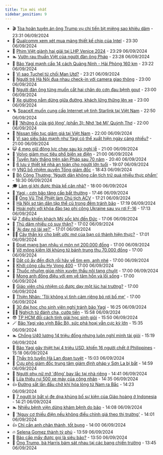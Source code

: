 ```yaml
---
title: Tim mới nhất
sidebar_position: 9
---
```


<!-- vnexpress-tin-moi-nhat:START -->
- 🎬 [Tòa hoãn tuyên án ông Trump vụ chi tiền bịt miệng sao khiêu dâm](https://vnexpress.net/toa-hoan-tuyen-an-ong-trump-vu-chi-tien-bit-mieng-sao-khieu-dam-4790024.html) - 23:31 06/09/2024
- 🐎 [Qualcomm xem xét mua mảng thiết kế chip của Intel](https://vnexpress.net/qualcomm-xem-xet-mua-mang-thiet-ke-chip-cua-intel-4790000.html) - 23:30 06/09/2024
- 🦍 [Phim Việt giành hai giải tại LHP Venice 2024](https://vnexpress.net/phim-viet-gianh-hai-giai-tai-lhp-venice-2024-4790026.html) - 23:29 06/09/2024
- 🏊 [Vườn rau thuần Việt của người đàn ông Pháp](https://vnexpress.net/vuon-rau-thuan-viet-cua-nguoi-dan-ong-phap-4789209.html) - 23:28 06/09/2024
- 🎊 [Bão Yagi mạnh cấp 14 cách Quảng Ninh - Hải Phòng 160 km](https://vnexpress.net/bao-yagi-manh-cap-14-cach-quang-ninh-hai-phong-160-km-4790022.html) - 23:22 06/09/2024
- 🎃 [Vì sao Tuchel từ chối Man Utd?](https://vnexpress.net/vi-sao-tuchel-tu-choi-man-utd-4789990.html) - 23:21 06/09/2024
- 🧰 [Người trẻ Hà Nội đua nhau check-in với camera giao thông](https://vnexpress.net/nguoi-tre-ha-noi-dua-nhau-check-in-voi-camera-giao-thong-4789527.html) - 23:00 06/09/2024
- 🔭 [Người đàn ông từng muốn cắt hai chân do cơn đau bệnh gout](https://vnexpress.net/nguoi-dan-ong-tung-muon-cat-hai-chan-do-con-dau-benh-gout-4784099.html) - 23:00 06/09/2024
- 🫶 [Xe giường nằm dừng giữa đường, khách lững thững lên xe](https://vnexpress.net/xe-giuong-nam-dung-giua-duong-khach-lung-thung-len-xe-4789823.html) - 23:00 06/09/2024
- 🪜 [SpaceX muốn cung cấp Internet vệ tinh Starlink tại Việt Nam](https://vnexpress.net/spacex-muon-cung-cap-internet-ve-tinh-starlink-tai-viet-nam-4790003.html) - 22:50 06/09/2024
- 👨‍🏫 [&#39;Những ô cửa gió lộng&#39; &lpar;phần 3&rpar;: Nhớ &#39;bé Mí&#39; Quỳnh Thơ](https://vnexpress.net/nhung-o-cua-gio-long-phan-3-nho-be-mi-quynh-tho-4789963.html) - 22:00 06/09/2024
- 🎊 [Nissan tiếp tục giảm giá tại Việt Nam](https://vnexpress.net/nissan-tiep-tuc-giam-gia-tai-viet-nam-4789381.html) - 22:00 06/09/2024
- 🎊 [Vì sao siêu bão mạnh như Yagi có thể xuất hiện ngày càng nhiều?](https://vnexpress.net/vi-sao-sieu-bao-manh-nhu-yagi-co-the-xuat-hien-ngay-cang-nhieu-4790018.html) - 21:00 06/09/2024
- 😺 [4 mẹo giữ động lực chạy sau kỳ nghỉ lễ](https://vnexpress.net/4-meo-giu-dong-luc-chay-sau-ky-nghi-le-4790011.html) - 21:00 06/09/2024
- 🐘 [Volvo giảm mục tiêu phổ biến xe điện](https://vnexpress.net/volvo-giam-muc-tieu-pho-bien-xe-dien-4789724.html) - 21:00 06/09/2024
- 🌁 [Tuyển Italy thắng trên sân Pháp sau 70 năm](https://vnexpress.net/tuyen-italy-thang-tren-san-phap-sau-70-nam-4790019.html) - 20:40 06/09/2024
- 🐲 [6 lưu ý thiết kế nhà an toàn cho người lớn tuổi](https://vnexpress.net/6-luu-y-thiet-ke-nha-an-toan-cho-nguoi-lon-tuoi-4789936.html) - 19:07 06/09/2024
- 🤓 [VNG bổ nhiệm quyền Tổng giám đốc](https://vnexpress.net/vng-bo-nhiem-quyen-tong-giam-doc-4790016.html) - 18:43 06/09/2024
- 💪 [Bộ Công Thương: &#39;Người dân không cần tích trữ quá nhiều thực phẩm&#39;](https://vnexpress.net/bo-cong-thuong-nguoi-dan-khong-can-tich-tru-qua-nhieu-thuc-pham-4790013.html) - 18:30 06/09/2024
- 🎓 [Làm gì khi được thừa kế căn nhà?](https://vnexpress.net/lam-gi-khi-duoc-thua-ke-can-nha-4782123.html) - 18:00 06/09/2024
- 🫣 [Yagi - cơn bão tăng cấp bất thường](https://vnexpress.net/yagi-con-bao-tang-cap-bat-thuong-4789948.html) - 17:46 06/09/2024
- 🧑‍💻 [Ông Vũ Thế Phiệt làm Chủ tịch ACV](https://vnexpress.net/ong-vu-the-phiet-lam-chu-tich-acv-4789998.html) - 17:21 06/09/2024
- 🐲 [Hà Nội sơ tán dân tập thể cũ trong đêm tránh bão](https://vnexpress.net/ha-noi-so-tan-dan-tap-the-cu-trong-dem-tranh-bao-4790008.html) - 17:19 06/09/2024
- 🌝 [Hoài nghi với khóa đào tạo phi công Ukraine sau vụ rơi F-16](https://vnexpress.net/hoai-nghi-voi-khoa-dao-tao-phi-cong-ukraine-sau-vu-roi-f-16-4789817.html) - 17:13 06/09/2024
- 😺 [7 điều khiến khách Mỹ sốc khi đến Đức](https://vnexpress.net/7-dieu-khien-khach-my-soc-khi-den-duc-4789553.html) - 17:06 06/09/2024
- 🐎 [Thủ dâm nhiều có suy thận?](https://vnexpress.net/thu-dam-nhieu-co-suy-than-4788841.html) - 17:02 06/09/2024
- 🎡 [&#39;Ai dạy nó lái xe?&#39;](https://vnexpress.net/ai-day-no-lai-xe-4790006.html) - 17:01 06/09/2024
- 👨‍🏫 [Cây thần kỳ cho biết ước mơ của bạn có thành hiện thực?](https://vnexpress.net/cay-than-ky-cho-biet-uoc-mo-cua-ban-co-thanh-hien-thuc-4789443.html) - 17:01 06/09/2024
- 🦆 [Đoạt mạng bạn nhậu vì món nợ 200.000 đồng](https://vnexpress.net/doat-mang-ban-nhau-vi-mon-no-200-000-dong-4789950.html) - 17:00 06/09/2024
- 🚦 [Vỡ mộng kiếm lời khủng từ bánh trung thu 70.000 đồng](https://vnexpress.net/vo-mong-kiem-loi-khung-tu-banh-trung-thu-70-000-dong-4789879.html) - 17:00 06/09/2024
- 💫 [Dắt cô ấy đến đích rồi hãy về tìm em, anh nhé](https://vnexpress.net/dat-co-ay-den-dich-roi-hay-ve-tim-em-anh-nhe-4789855.html) - 17:00 06/09/2024
- 🎉 [Khởi công cầu Hy Vọng 400](https://vnexpress.net/khoi-cong-cau-hy-vong-400-4789812.html) - 17:00 06/09/2024
- 🌋 [Thuốc nhuộm giúp nhìn xuyên thấu nội tạng chuột](https://vnexpress.net/thuoc-nhuom-giup-nhin-xuyen-thau-noi-tang-chuot-4789682.html) - 17:00 06/09/2024
- 🤖 [Mong anh đồng điệu với em về tâm hồn và lối sống](https://vnexpress.net/mong-anh-dong-dieu-voi-em-ve-tam-hon-va-loi-song-4789661.html) - 17:00 06/09/2024
- 🦏 [Giáo viên chủ nhiệm có được dạy một lúc hai trường?](https://vnexpress.net/giao-vien-chu-nhiem-co-duoc-day-mot-luc-hai-truong-4789015.html) - 17:00 06/09/2024
- 🦩 [Thiện Nhân: &#39;Tôi không vì tình cảm riêng bỏ rơi bố mẹ&#39;](https://vnexpress.net/thien-nhan-toi-khong-vi-tinh-cam-rieng-bo-roi-bo-me-4787553.html) - 17:00 06/09/2024
- 👺 [30 đại học cho sinh viên nghỉ tránh bão Yagi](https://vnexpress.net/30-dai-hoc-cho-sinh-vien-nghi-tranh-bao-yagi-4789988.html) - 16:25 06/09/2024
- 🧑‍🏫 [Nghịch tử đánh cha, cướp tiền](https://vnexpress.net/nghich-tu-danh-cha-cuop-tien-4789967.html) - 15:58 06/09/2024
- 😎 [TP HCM đổi cách tính giải học sinh giỏi](https://vnexpress.net/tp-hcm-doi-cach-tinh-giai-hoc-sinh-gioi-4789549.html) - 15:50 06/09/2024
- 🪄 [Bão Yagi vào vịnh Bắc Bộ, sức phá hoại vẫn cực kỳ lớn](https://vnexpress.net/bao-yagi-vao-vinh-bac-bo-suc-pha-hoai-van-cuc-ky-lon-4789993.html) - 15:35 06/09/2024
- 🏊 [Chồng U40 lương 14 triệu đồng nhưng luôn nghĩ mình tài giỏi](https://vnexpress.net/chong-u40-luong-14-trieu-dong-nhung-luon-nghi-minh-tai-gioi-4789393.html) - 15:19 06/09/2024
- 💃 [Bão Yagi gây thiệt hại 4 triệu USD, khiến 16 người chết ở Philippines](https://vnexpress.net/bao-yagi-gay-thiet-hai-4-trieu-usd-khien-16-nguoi-chet-o-philippines-4789975.html) - 15:18 06/09/2024
- 🦆 [Thầy trò tuyển Hà Lan đoạn tuyệt](https://vnexpress.net/thay-tro-tuyen-ha-lan-doan-tuyet-4789976.html) - 15:03 06/09/2024
- 🎊 [Cựu phó giám đốc trung tâm giám định pháp y Sơn La bị bắt](https://vnexpress.net/cuu-pho-giam-doc-trung-tam-giam-dinh-phap-y-son-la-bi-bat-4789980.html) - 14:59 06/09/2024
- 👺 [Người phụ nữ mở &#39;động&#39; bay lắc tại nhà riêng](https://vnexpress.net/nguoi-phu-nu-mo-dong-bay-lac-tai-nha-rieng-4789984.html) - 14:41 06/09/2024
- 🎡 [Lửa thiêu rụi 500 xe máy của công nhân](https://vnexpress.net/lua-thieu-rui-500-xe-may-cua-cong-nhan-4789969.html) - 14:35 06/09/2024
- 👍 [Đường sắt lần đầu chở khí hóa lỏng từ Nam ra Bắc](https://vnexpress.net/duong-sat-lan-dau-cho-khi-hoa-long-tu-nam-ra-bac-4789888.html) - 14:23 06/09/2024
- 🐎 [7 người bị bắt vì đe dọa khủng bố sự kiện của Giáo hoàng ở Indonesia](https://vnexpress.net/7-nguoi-bi-bat-vi-de-doa-khung-bo-su-kien-cua-giao-hoang-o-indonesia-4789974.html) - 14:21 06/09/2024
- 🏊 [Nhiều bệnh viện dừng khám bệnh do bão](https://vnexpress.net/nhieu-benh-vien-dung-kham-benh-do-bao-4789911.html) - 14:08 06/09/2024
- 🦩 [&#39;Nguy cơ thiếu điện nếu không điều chỉnh giá theo thị trường&#39;](https://vnexpress.net/nguy-co-thieu-dien-neu-khong-dieu-chinh-gia-theo-thi-truong-4789935.html) - 14:01 06/09/2024
- 👍 [Chỉ cần anh chân thành, tốt bụng](https://vnexpress.net/chi-can-anh-chan-thanh-tot-bung-4789619.html) - 14:00 06/09/2024
- 🔥 [Selena Gomez thành tỷ phú](https://vnexpress.net/selena-gomez-thanh-ty-phu-4789979.html) - 13:59 06/09/2024
- 💄 [Bão cấp mấy được gọi là siêu bão?](https://vnexpress.net/bao-cap-may-duoc-goi-la-sieu-bao-4789939.html) - 13:50 06/09/2024
- 🤡 [Ông Trump, bà Harris bám sát nhau tại các bang chiến trường](https://vnexpress.net/ong-trump-ba-harris-bam-sat-nhau-tai-cac-bang-chien-truong-4789844.html) - 13:45 06/09/2024<!-- vnexpress-tin-moi-nhat:END -->
